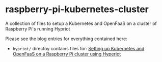 # raspberry-pi-kubernetes-cluster

A collection of files to setup a Kubernetes and OpenFaaS on a cluster of Raspberry Pi's running Hypriot

Please see the blog entries for everything contained here:

  * `hypriot/` directoy contains files for: [Setting up Kubernetes and OpenFaaS on a Raspberry Pi cluster using Hyperiot](https://johnwyles.github.io/posts/setting-up-kubernetes-and-openfaas-on-a-raspberry-pi-cluster-using-hyperiot/)

